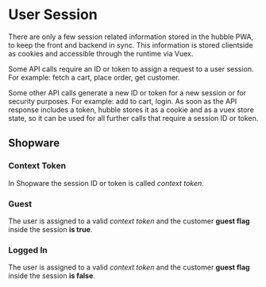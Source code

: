 # User Session

There are only a few session related information stored in the hubble PWA, to keep the front and backend in sync. This
information is stored clientside as cookies and accessible through the runtime via Vuex.

Some API calls require an ID or token to assign a request to a user session. 
For example: fetch a cart, place order, get customer. 

Some other API calls generate a new ID or token for a new session or for security purposes. 
For example: add to cart, login.
As soon as the API response includes a token, hubble stores it as a cookie and as a vuex store state, so it can
be used for all further calls that require a session ID or token.

## Shopware
### Context Token
In Shopware the session ID or token is called _context token_.

### Guest
The user is assigned to a valid _context token_ and the customer **guest flag** inside the session **is true**.

### Logged In
The user is assigned to a valid _context token_ and the customer **guest flag** inside the session **is false**.